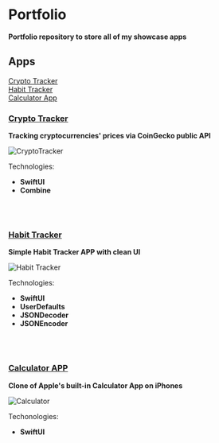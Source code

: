 # Portfolio
**Portfolio repository to store all of my showcase apps**

## Apps

[Crypto Tracker](#crypto-tracker)<br>
[Habit Tracker](#habit-tracker)<br>
[Calculator App](#calculator-app)<br>

### [Crypto Tracker](https://github.com/kamilskrzynski/CryptoTracker)

**Tracking cryptocurrencies' prices via CoinGecko public API**

![CryptoTracker](https://user-images.githubusercontent.com/56888971/171407809-03443329-6e51-4038-946a-4f079eaba196.png)

Technologies:
  * **SwiftUI**
  * **Combine**

<br />
<br />

### [Habit Tracker](https://github.com/kamilskrzynski/HabitTracker)

**Simple Habit Tracker APP with clean UI**

![Habit Tracker](https://user-images.githubusercontent.com/56888971/171418414-01f81e7d-9e81-4b2b-b6a6-e9b16e5e5baa.png)

Technologies:
  * **SwiftUI**
  * **UserDefaults**
  * **JSONDecoder**
  * **JSONEncoder**

<br>
<br>

### [Calculator APP](https://github.com/kamilskrzynski/Calculator)

**Clone of Apple's built-in Calculator App on iPhones**

![Calculator](https://user-images.githubusercontent.com/56888971/171413429-01d87bca-d759-4d28-9bb3-d6bc279627ba.png)

Techonologies:
  * **SwiftUI**
